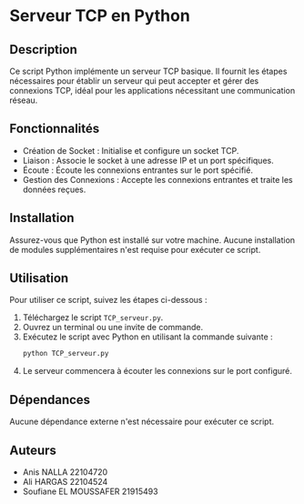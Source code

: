 # Serveur TCP en Python

## Description
Ce script Python implémente un serveur TCP basique. Il fournit les étapes nécessaires pour établir un serveur qui peut accepter et gérer des connexions TCP, idéal pour les applications nécessitant une communication réseau.

## Fonctionnalités
- Création de Socket : Initialise et configure un socket TCP.
- Liaison : Associe le socket à une adresse IP et un port spécifiques.
- Écoute : Écoute les connexions entrantes sur le port spécifié.
- Gestion des Connexions : Accepte les connexions entrantes et traite les données reçues.

## Installation
Assurez-vous que Python est installé sur votre machine. Aucune installation de modules supplémentaires n'est requise pour exécuter ce script.

## Utilisation
Pour utiliser ce script, suivez les étapes ci-dessous :
1. Téléchargez le script `TCP_serveur.py`.
2. Ouvrez un terminal ou une invite de commande.
3. Exécutez le script avec Python en utilisant la commande suivante :
   ```bash
   python TCP_serveur.py
   ```
4. Le serveur commencera à écouter les connexions sur le port configuré.

## Dépendances
Aucune dépendance externe n'est nécessaire pour exécuter ce script.

## Auteurs
- Anis NALLA 22104720
- Ali HARGAS 22104524
- Soufiane EL MOUSSAFER 21915493